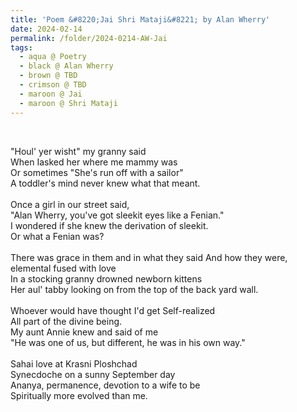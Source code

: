 ```yaml
---
title: 'Poem &#8220;Jai Shri Mataji&#8221; by Alan Wherry'
date: 2024-02-14
permalink: /folder/2024-0214-AW-Jai
tags:
  - aqua @ Poetry
  - black @ Alan Wherry
  - brown @ TBD
  - crimson @ TBD
  - maroon @ Jai
  - maroon @ Shri Mataji  
---
```


<br>

<p>
"Houl' yer wisht" my granny said<br>
When Iasked her where me mammy was<br>
Or sometimes "She's run off with a sailor"<br>
A toddler's mind never knew what that meant.<br>
<br>
Once a girl in our street said,<br>
"Alan Wherry, you've got sleekit eyes like a Fenian."<br>
I wondered if she knew the derivation of sleekit.<br>
Or what a Fenian was?<br>
<br>
There was grace in them and in what they said And how they were, elemental fused with love<br>
In a stocking granny drowned newborn kittens<br>
Her aul' tabby looking on from the top of the back yard wall.<br>
<br>
Whoever would have thought I'd get Self-realized<br>
All part of the divine being.<br>
My aunt Annie knew and said of me<br>
"He was one of us, but different, he was in his own way."<br>
<br>
Sahai love at Krasni Ploshchad<br>
Synecdoche on a sunny September day<br>
Ananya, permanence, devotion to a wife to be<br>
Spiritually more evolved than me.<br>
</p>